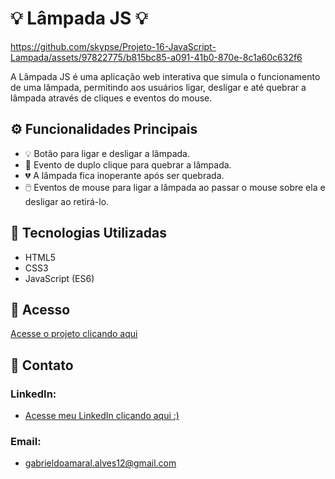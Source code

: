 # 💡 Lâmpada JS 💡
https://github.com/skypse/Projeto-16-JavaScript-Lampada/assets/97822775/b815bc85-a091-41b0-870e-8c1a60c632f6

A Lâmpada JS é uma aplicação web interativa que simula o funcionamento de uma lâmpada, permitindo aos usuários ligar, desligar e até quebrar a lâmpada através de cliques e eventos do mouse.

## ⚙️ Funcionalidades Principais

- 💡 Botão para ligar e desligar a lâmpada.
- 🔨 Evento de duplo clique para quebrar a lâmpada.
- 💔 A lâmpada fica inoperante após ser quebrada.
- 🖱️ Eventos de mouse para ligar a lâmpada ao passar o mouse sobre ela e desligar ao retirá-lo.

## 🚀 Tecnologias Utilizadas

- HTML5
- CSS3
- JavaScript (ES6)

## 🔗 Acesso

[Acesse o projeto clicando aqui](https://skypse.github.io/Projeto-16-JavaScript-Lampada/)

## 📧 Contato

### LinkedIn:
- [Acesse meu LinkedIn clicando aqui :)](https://www.linkedin.com/in/gabriel-do-amaral-alves-3a1055236/)

### Email:
- gabrieldoamaral.alves12@gmail.com

